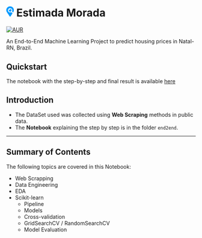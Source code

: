 
# <img src="media/logo.png" width="20" href=https://github.com/Fernandohf/Estimada-Morada> Estimada Morada

[![AUR](https://img.shields.io/aur/license/yaourt.svg)]()


An End-to-End Machine Learning Project to predict housing prices in Natal-RN, Brazil.
## Quickstart
The notebook with the step-by-step and final result is available [here](https://nbviewer.jupyter.org/github/Fernandohf/Estimada-Morada/blob/master/end2end/End%20to%20End%20-%20Linear%20Regression%20Problem.ipynb) 
## Introduction

- The DataSet used was collected using **Web Scraping** methods in public data.
- The **Notebook** explaining the step by step is in the folder `end2end`.

----

## Summary of Contents

The following topics are covered in this Notebook:

- Web Scrapping
- Data Engineering
- EDA
- Scikit-learn
  - Pipeline
  - Models
  - Cross-validation
  - GridSearchCV / RandomSearchCV
  - Model Evaluation
